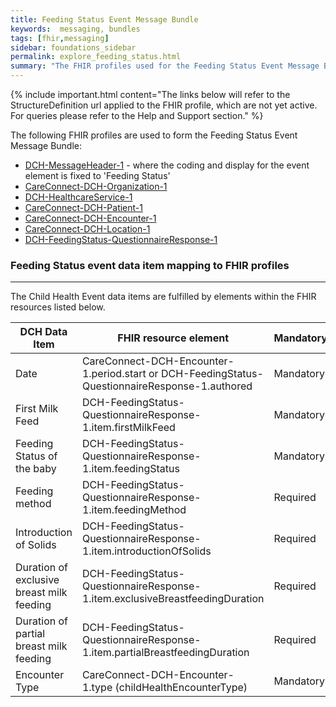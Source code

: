 ```yaml
---
title: Feeding Status Event Message Bundle
keywords:  messaging, bundles
tags: [fhir,messaging]
sidebar: foundations_sidebar
permalink: explore_feeding_status.html
summary: "The FHIR profiles used for the Feeding Status Event Message Bundle"
---
```


{% include important.html content="The links below will refer to the StructureDefinition url applied to the FHIR profile, which are not yet active. For queries please refer to the Help and Support section." %} 

The following FHIR profiles are used to form the Feeding Status Event Message Bundle:

- [DCH-MessageHeader-1](https://fhir.nhs.uk/STU3/StructureDefinition/DCH-MessageHeader-1) - where the coding and display for the event element is fixed to 'Feeding Status'
- [CareConnect-DCH-Organization-1](https://fhir.nhs.uk/STU3/StructureDefinition/CareConnect-DCH-Organization-1)
- [DCH-HealthcareService-1](https://fhir.nhs.uk/STU3/StructureDefinition/DCH-HealthcareService-1)
- [CareConnect-DCH-Patient-1](https://fhir.nhs.uk/STU3/StructureDefinition/CareConnect-DCH-Patient-1)
- [CareConnect-DCH-Encounter-1](https://fhir.nhs.uk/STU3/StructureDefinition/CareConnect-DCH-Encounter-1)
- [CareConnect-DCH-Location-1](https://fhir.nhs.uk/STU3/StructureDefinition/CareConnect-DCH-Location-1)
- [DCH-FeedingStatus-QuestionnaireResponse-1](https://fhir.nhs.uk/STU3/StructureDefinition/DCH-FeedingStatus-QuestionnaireResponse-1)

### Feeding Status event data item mapping to FHIR profiles ###
----------
The Child Health Event data items are fulfilled by elements within the FHIR resources listed below.
                                                                                                   
| DCH Data Item                                | FHIR resource element                                                                          | Mandatory/Required/Optional |
|----------------------------------------------|------------------------------------------------------------------------------------------------|-----------------------------|
| Date                                         | CareConnect-DCH-Encounter-1.period.start or DCH-FeedingStatus-QuestionnaireResponse-1.authored | Mandatory                   |
| First Milk Feed                              | DCH-FeedingStatus-QuestionnaireResponse-1.item.firstMilkFeed                | Mandatory                   |
| Feeding Status of the baby                   | DCH-FeedingStatus-QuestionnaireResponse-1.item.feedingStatus                | Mandatory                   |
| Feeding method                               | DCH-FeedingStatus-QuestionnaireResponse-1.item.feedingMethod              | Required                    |
| Introduction of Solids                       | DCH-FeedingStatus-QuestionnaireResponse-1.item.introductionOfSolids        | Required                    |
| Duration of exclusive breast milk feeding    | DCH-FeedingStatus-QuestionnaireResponse-1.item.exclusiveBreastfeedingDuration       | Required                    |
| Duration of partial breast milk feeding      | DCH-FeedingStatus-QuestionnaireResponse-1.item.partialBreastfeedingDuration       | Required                    |
| Encounter Type                               | CareConnect-DCH-Encounter-1.type (childHealthEncounterType)                                      | Mandatory                   |
